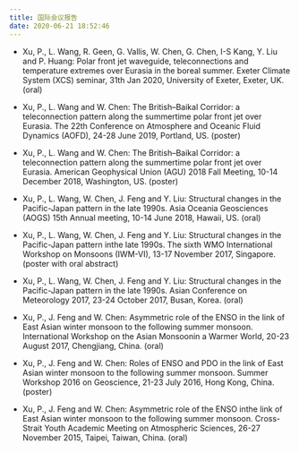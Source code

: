```yaml
---
title: 国际会议报告
date: 2020-06-21 18:52:46
---
```


- Xu, P., L. Wang, R. Geen, G. Vallis, W. Chen, G. Chen, I-S Kang, Y. Liu and P. Huang: Polar front jet waveguide, teleconnections and temperature extremes over Eurasia in the boreal summer. Exeter Climate System (XCS) seminar, 31th Jan 2020, University of Exeter, Exeter, UK. (oral)

- Xu, P., L. Wang and W. Chen: The British–Baikal Corridor: a teleconnection pattern along the summertime polar front jet over Eurasia. The 22th Conference on Atmosphere and Oceanic Fluid Dynamics (AOFD), 24-28 June 2019, Portland, US. (poster)

- Xu, P., L. Wang and W. Chen: The British–Baikal Corridor: a teleconnection pattern along the summertime polar front jet over Eurasia. American Geophysical Union (AGU) 2018 Fall Meeting, 10-14 December 2018, Washington, US. (poster)

- Xu, P., L. Wang, W. Chen, J. Feng and Y. Liu: Structural changes in the Pacific-Japan pattern in the late 1990s. Asia Oceania Geosciences (AOGS) 15th Annual meeting, 10-14 June 2018, Hawaii, US. (oral)

- Xu, P., L. Wang, W. Chen, J. Feng and Y. Liu: Structural changes in the Pacific-Japan pattern inthe late 1990s. The sixth WMO International Workshop on Monsoons (IWM-VI), 13-17 November 2017, Singapore. (poster with oral abstract)

- Xu, P., L. Wang, W. Chen, J. Feng and Y. Liu: Structural changes in the Pacific-Japan pattern in the late 1990s. Asian Conference on Meteorology 2017, 23-24 October 2017, Busan, Korea. (oral)

- Xu, P., J. Feng and W. Chen: Asymmetric role of the ENSO in the link of East Asian winter monsoon to the following summer monsoon. International Workshop on the Asian Monsoonin a Warmer World, 20-23 August 2017, Chengjiang, China. (oral)

- Xu, P., J. Feng and W. Chen: Roles of ENSO and PDO in the link of East Asian winter monsoon to the following summer monsoon. Summer Workshop 2016 on Geoscience, 21-23 July 2016, Hong Kong, China. (poster)

- Xu, P., J. Feng and W. Chen: Asymmetric role of the ENSO inthe link of East Asian winter monsoon to the following summer monsoon. Cross-Strait Youth Academic Meeting on Atmospheric Sciences, 26-27 November 2015, Taipei, Taiwan, China. (oral)
